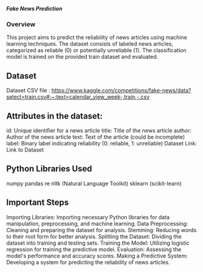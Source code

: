 <h5>Fake News Prediction</h5>

<h3>Overview</h3>

This project aims to predict the reliability of news articles using machine learning techniques. The dataset consists of labeled news articles, categorized as reliable (0) or potentially unreliable (1). The classification model is trained on the provided train dataset and evaluated.

<h2>Dataset</h2>

Dataset CSV file : https://www.kaggle.com/competitions/fake-news/data?select=train.csv#:~:text=calendar_view_week-,train,-.csv

<h2>Attributes in the dataset:</h2>

id: Unique identifier for a news article
title: Title of the news article
author: Author of the news article
text: Text of the article (could be incomplete)
label: Binary label indicating reliability (0: reliable, 1: unreliable)
Dataset Link: Link to Dataset

<h2>Python Libraries Used</h2>

numpy
pandas
re
nltk (Natural Language Toolkit)
sklearn (scikit-learn)

<h2>Important Steps</h2>

Importing Libraries: Importing necessary Python libraries for data manipulation, preprocessing, and machine learning.
Data Preprocessing: Cleaning and preparing the dataset for analysis.
Stemming: Reducing words to their root form for better analysis.
Splitting the Dataset: Dividing the dataset into training and testing sets.
Training the Model: Utilizing logistic regression for training the predictive model.
Evaluation: Assessing the model's performance and accuracy scores.
Making a Predictive System: Developing a system for predicting the reliability of news articles.

